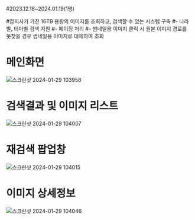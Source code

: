 #2023.12.18~2024.01.19(1명)

#잡지사가 가진 16TB 용량의 이미지를 조회하고, 검색할 수 있는 시스템 구축 
#- 나라별, 테마별 검색 지원
#- 페이징 처리
#- 썸네일용 이미지 클릭 시 원본 이미지 경로를 못찾을 경우 썸네일용 이미지로 대체하여 조회

# 메인화면
![스크린샷 2024-01-29 103958](https://github.com/yeongtaekjeong/img_manage/assets/147578834/09cbb49f-10af-4185-a0b8-e9ec11720d0f)

# 검색결과 및 이미지 리스트
![스크린샷 2024-01-29 104007](https://github.com/yeongtaekjeong/img_manage/assets/147578834/8e43ec14-5471-4783-a356-d986669fce35)

# 재검색 팝업창
![스크린샷 2024-01-29 104015](https://github.com/yeongtaekjeong/img_manage/assets/147578834/813f2193-bccd-4e72-beb1-18d61d22ae18)

# 이미지 상세정보
![스크린샷 2024-01-29 104046](https://github.com/yeongtaekjeong/img_manage/assets/147578834/b556af8f-4f26-408e-b666-d61ebb46d0a8)
